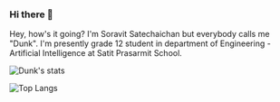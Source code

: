 ### Hi there 👋

<!--
**dunkdunkdunk/dunkdunkdunk** is a ✨ _special_ ✨ repository because its `README.md` (this file) appears on your GitHub profile.

Here are some ideas to get you started:

- 🔭 I’m currently working on ...
- 🌱 I’m currently learning ...
- 👯 I’m looking to collaborate on ...
- 🤔 I’m looking for help with ...
- 💬 Ask me about ...
- 📫 How to reach me: ...
- 😄 Pronouns: ...
- ⚡ Fun fact: ...
-->
Hey, how's it going? I'm Soravit Satechaichan but everybody calls me "Dunk". I'm presently grade 12 student in department of Engineering - Artificial Intelligence at Satit Prasarmit School.

![Dunk's stats](https://github-readme-stats.vercel.app/api?username=dunkdunkdunk&show_icons=true&theme=gotham)

![Top Langs](https://github-readme-stats.vercel.app/api/top-langs/?username=dunkdunkdunk&layout=compact&theme=gotham)
